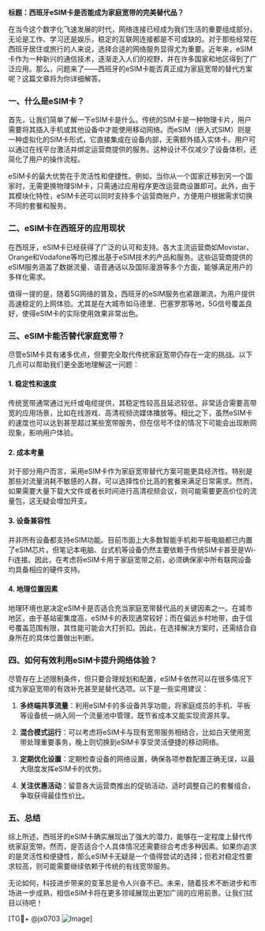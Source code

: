**标题：西班牙eSIM卡是否能成为家庭宽带的完美替代品？**

在当今这个数字化飞速发展的时代，网络连接已经成为我们生活的重要组成部分。无论是工作、学习还是娱乐，稳定的互联网连接都是不可或缺的。对于那些经常在西班牙居住或旅行的人来说，选择合适的网络服务显得尤为重要。近年来，eSIM卡作为一种新兴的通信技术，逐渐走入人们的视野，并在许多国家和地区得到了广泛应用。那么，问题来了——西班牙的eSIM卡能否真正成为家庭宽带的替代方案呢？这篇文章将为你详细解答。

### 一、什么是eSIM卡？

首先，让我们简单了解一下eSIM卡是什么。传统的SIM卡是一种物理卡片，用户需要将其插入手机或其他设备中才能使用移动网络。而eSIM（嵌入式SIM）则是一种虚拟化的SIM卡形式，它直接集成在设备内部，无需额外插入实体卡。用户可以通过在线平台激活并绑定运营商提供的服务。这种设计不仅减少了设备体积，还简化了用户的操作流程。

eSIM卡的最大优势在于灵活性和便捷性。例如，当你从一个国家迁移到另一个国家时，无需更换物理SIM卡，只需通过应用程序更改运营商设置即可。此外，由于其模块化特性，eSIM卡还可以同时支持多个运营商账户，方便用户根据需求切换不同的套餐和服务。

### 二、eSIM卡在西班牙的应用现状

在西班牙，eSIM卡已经获得了广泛的认可和支持。各大主流运营商如Movistar、Orange和Vodafone等均已推出基于eSIM技术的产品和服务。这些运营商提供的eSIM服务涵盖了数据流量、语音通话以及国际漫游等多个方面，能够满足用户的多样化需求。

值得一提的是，随着5G网络的普及，西班牙的eSIM服务也紧跟潮流，为用户提供高速稳定的上网体验。尤其是在大城市如马德里、巴塞罗那等地，5G信号覆盖良好，使得eSIM卡的实际使用效果非常出色。

### 三、eSIM卡能否替代家庭宽带？

尽管eSIM卡具有诸多优点，但要完全取代传统家庭宽带仍存在一定的挑战。以下几点可以帮助我们更全面地理解这一问题：

#### 1. 稳定性和速度

传统宽带通常通过光纤或电缆提供，其稳定性较高且延迟较低，非常适合需要高带宽的应用场景，比如在线游戏、高清视频流媒体播放等。相比之下，虽然eSIM卡的速度也可以达到甚至超过某些宽带服务，但在信号不佳的情况下可能会出现断网现象，影响用户体验。

#### 2. 成本考量

对于部分用户而言，采用eSIM卡作为家庭宽带替代方案可能更具经济性。特别是那些对流量消耗不敏感的人群，可以选择性价比高的套餐来满足日常需求。然而，如果需要大量下载大文件或者长时间进行高清视频会议，则可能需要更高价位的流量包，这无疑会增加开支。

#### 3. 设备兼容性

并非所有设备都支持eSIM功能。目前市面上大多数智能手机和平板电脑都已内置了eSIM芯片，但笔记本电脑、台式机等设备仍然主要依赖于传统SIM卡甚至是Wi-Fi连接。因此，在考虑将eSIM卡用于家庭宽带之前，必须确保家中所有联网设备均具备相应的硬件支持。

#### 4. 地理位置因素

地理环境也是决定eSIM卡是否适合充当家庭宽带替代品的关键因素之一。在城市地区，由于基站密集度高，eSIM卡的表现通常较好；而在偏远乡村地带，由于信号覆盖范围有限，其性能可能会大打折扣。因此，在选择解决方案时，还需结合自身所在的具体位置做出判断。

### 四、如何有效利用eSIM卡提升网络体验？

尽管存在上述限制条件，但只要合理规划和配置，eSIM卡依然可以在很多情况下成为家庭宽带的有效补充甚至是替代选项。以下是一些实用建议：

1. **多终端共享流量**：利用eSIM卡的多设备共享功能，将家庭成员的手机、平板等设备统一纳入同一个流量池中管理，既节省成本又能实现资源共享。
   
2. **混合模式运行**：可以考虑将eSIM卡与现有宽带服务相结合，比如白天使用宽带处理重要事务，晚上则切换到eSIM卡享受灵活便捷的移动网络。
   
3. **定期优化设置**：定期检查设备的网络设置，确保各项参数配置正确无误，以最大限度发挥eSIM卡的优势。

4. **关注优惠活动**：留意各大运营商推出的促销活动，适时调整自己的套餐组合，争取获得最佳性价比。

### 五、总结

综上所述，西班牙的eSIM卡确实展现出了强大的潜力，能够在一定程度上替代传统家庭宽带。然而，是否适合个人具体情况还需要综合考虑多种因素。如果你追求的是灵活性和便捷性，那么eSIM卡无疑是一个值得尝试的选择；但若对稳定性要求较高，则可能需要继续依赖于传统的有线宽带服务。

无论如何，科技进步带来的变革总是令人兴奋不已。未来，随着技术不断进步和市场进一步成熟，相信eSIM卡将在更多领域展现出更加广阔的应用前景。让我们拭目以待吧！

[TG💪+ @jx0703 ![Image](https://github.com/user-attachments/assets/dbca1d08-cadb-493c-b0ec-ad6f7a83f270)]